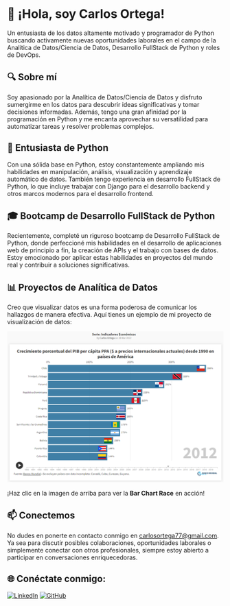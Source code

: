 # 👋 ¡Hola, soy Carlos Ortega!

Un entusiasta de los datos altamente motivado y programador de Python buscando activamente nuevas oportunidades laborales en el campo de la Analítica de Datos/Ciencia de Datos, Desarrollo FullStack de Python y roles de DevOps.

## 🔍 Sobre mí

Soy apasionado por la Analítica de Datos/Ciencia de Datos y disfruto sumergirme en los datos para descubrir ideas significativas y tomar decisiones informadas. Además, tengo una gran afinidad por la programación en Python y me encanta aprovechar su versatilidad para automatizar tareas y resolver problemas complejos.

## 🐍 Entusiasta de Python

Con una sólida base en Python, estoy constantemente ampliando mis habilidades en manipulación, análisis, visualización y aprendizaje automático de datos. También tengo experiencia en desarrollo FullStack de Python, lo que incluye trabajar con Django para el desarrollo backend y otros marcos modernos para el desarrollo frontend.

## 🎓 Bootcamp de Desarrollo FullStack de Python

Recientemente, completé un riguroso bootcamp de Desarrollo FullStack de Python, donde perfeccioné mis habilidades en el desarrollo de aplicaciones web de principio a fin, la creación de APIs y el trabajo con bases de datos. Estoy emocionado por aplicar estas habilidades en proyectos del mundo real y contribuir a soluciones significativas.

## 📊 Proyectos de Analítica de Datos

Creo que visualizar datos es una forma poderosa de comunicar los hallazgos de manera efectiva. Aquí tienes un ejemplo de mi proyecto de visualización de datos:

[![Muestra de Visualización de Datos](./indicadores.png)](https://public.flourish.studio/visualisation/9177797/)

¡Haz clic en la imagen de arriba para ver la **Bar Chart Race** en acción!

## 📫 Conectemos

No dudes en ponerte en contacto conmigo en carlosortega77@gmail.com. Ya sea para discutir posibles colaboraciones, oportunidades laborales o simplemente conectar con otros profesionales, siempre estoy abierto a participar en conversaciones enriquecedoras.

## 🌐 Conéctate conmigo:
[![LinkedIn](https://img.shields.io/badge/-LinkedIn-blue?style=flat-square&logo=LinkedIn&logoColor=white&link=https://www.linkedin.com/in/cortega26/)](https://www.linkedin.com/in/cortega26/)
[![GitHub](https://img.shields.io/badge/-GitHub-black?style=flat-square&logo=GitHub&logoColor=white&link=https://github.com/cortega26)](https://github.com/cortega26)


<!---
cortega26/cortega26 is a ✨ special ✨ repository because its `README.md` (this file) appears on your GitHub profile.
You can click the Preview link to take a look at your changes.
--->
